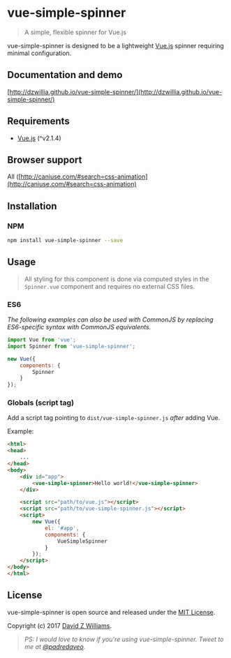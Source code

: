 # vue-simple-spinner
> A simple, flexible spinner for Vue.js

vue-simple-spinner is designed to be a lightweight [Vue.js](http://vuejs.org) spinner requiring minimal configuration.

## Documentation and demo
[http://dzwillia.github.io/vue-simple-spinner/](http://dzwillia.github.io/vue-simple-spinner/)

## Requirements
* [Vue.js](http://vuejs.org/) (^v2.1.4)

## Browser support
All ([http://caniuse.com/#search=css-animation](http://caniuse.com/#search=css-animation)

## Installation

### NPM

```bash
npm install vue-simple-spinner --save
```

## Usage
> All styling for this component is done via computed styles in the `Spinner.vue` component and requires no external CSS files.

### ES6

*The following examples can also be used with CommonJS by replacing ES6-specific syntax with CommonJS equivalents.*

```js
import Vue from 'vue';
import Spinner from 'vue-simple-spinner';

new Vue({
    components: {
        Spinner
    }
});
```

### Globals (script tag)

Add a script tag pointing to `dist/vue-simple-spinner.js` *after* adding Vue.

Example:

```html
<html>
<head>
    ...
</head>
<body>
    <div id="app">
        <vue-simple-spinner>Hello world!</vue-simple-spinner>
    </div>

    <script src="path/to/vue.js"></script>
    <script src="path/to/vue-simple-spinner.js"></script>
    <script>
        new Vue({
            el: '#app',
            components: {
                VueSimpleSpinner
            }
        });
    </script>
</body>
</html>
```

## License
vue-simple-spinner is open source and released under the [MIT License](LICENSE).

Copyright (c) 2017 [David Z Williams](https://twitter.com/padredaveo).

> *PS: I would love to know if you're using vue-simple-spinner. Tweet to me at [@padredaveo](https://twitter.com/padredaveo)*.
